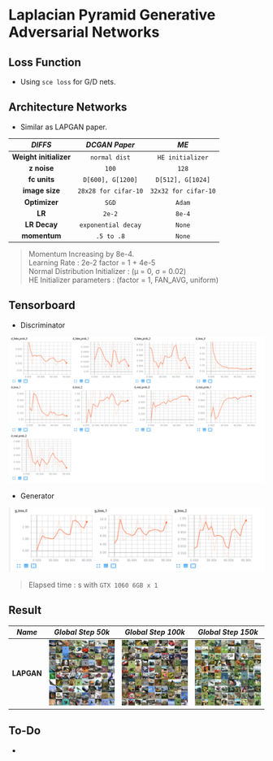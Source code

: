 # Laplacian Pyramid Generative Adversarial Networks

## Loss Function

* Using ```sce loss``` for G/D nets.

## Architecture Networks

* Similar as LAPGAN paper.

*DIFFS* | *DCGAN Paper* | *ME*  |
 :---:  |     :---:      | :---: |
 **Weight initializer** | ``normal dist`` | ``HE initializer`` |
 **z noise** | ``100`` | ``128`` |
 **fc units** | ``D[600], G[1200]`` | ``D[512], G[1024]``
 **image size** | ``28x28 for cifar-10`` | ``32x32 for cifar-10`` |
 **Optimizer** | ``SGD`` | ``Adam`` |
 **LR** | ``2e-2`` | ``8e-4`` |
 **LR Decay** | ``exponential decay`` | ``None`` |
 **momentum** | ``.5 to .8`` | ``None`` |

> Momentum Increasing by 8e-4. <br/>
> Learning Rate : 2e-2 factor = 1 + 4e-5 <br/>
> Normal Distribution Initializer : (µ = 0, σ = 0.02) <br/>
> HE Initializer parameters       : (factor = 1, FAN_AVG, uniform)

## Tensorboard

* Discriminator

![result](./lapgan_d_tb.png)

* Generator

![result](./lapgan_g_tb.png)

> Elapsed time : s with ``GTX 1060 6GB x 1``

## Result

*Name* | *Global Step 50k* | *Global Step 100k* | *Global Step 150k*
:---: | :---: | :---: | :---:
**LAPGAN**    | ![img](./gen_img/train_50000.png) | ![img](./gen_img/train_100000.png) | ![img](./gen_img/train_150000.png)

## To-Do
* 
